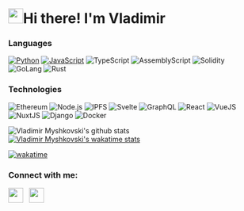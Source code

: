 <h1 align="left"><a target="_blank"><img src="https://media.giphy.com/media/hvRJCLFzcasrR4ia7z/giphy.gif" width="30px" style="max-width:100%;"></a>Hi there! I'm Vladimir</h1>

### Languages

[![Python](https://img.shields.io/badge/-Python-fff?&logo=python)](https://github.com/vladimirmyshkovski?tab=repositories&q=&type=&language=python)
[![JavaScript](https://img.shields.io/badge/-JavaScript-fff?&logo=JavaScript&logoColor=ddc508)](https://github.com/vladimirmyshkovski?tab=repositories&q=&type=&language=javascript)
![TypeScript](https://img.shields.io/badge/-TypeScript-fff?&logo=TypeScript)
![AssemblyScript](https://img.shields.io/badge/-AssemblyScript-007acc?&logo=AssemblyScript)
![Solidity](https://img.shields.io/badge/-Solidity-002fa7?&logo=Solidity)
![GoLang](https://img.shields.io/badge/-GoLang-fff?&logo=go)
![Rust](https://img.shields.io/badge/-Rust-black?&logo=rust)

### Technologies

![Ethereum](https://img.shields.io/badge/-Ethereum-716b94?&logo=Ethereum)
![Node.js](https://img.shields.io/badge/-Node.js-fff?&logo=node.js)
![IPFS](https://img.shields.io/badge/-IPFS-062b3f?&logo=IPFS)
![Svelte](https://img.shields.io/badge/-Svelte-fff?&logo=svelte)
![GraphQL](https://img.shields.io/badge/-GraphQL-e10098?&logo=GraphQL)
![React](https://img.shields.io/badge/-React-fff?&logo=React)
![VueJS](https://img.shields.io/badge/-VueJS-34495E?&logo=vue.js)
![NuxtJS](https://img.shields.io/badge/-NuxtJS-fff?&logo=Nuxt.js)
![Django](https://img.shields.io/badge/-Django-0C4B33?&logo=Django)
![Docker](https://img.shields.io/badge/-Docker-fff?&logo=Docker)


![Vladimir Myshkovski's github stats](https://github-readme-stats.vercel.app/api?username=vladimirmyshkovski&show_icons=true&theme=react&hide_border=true&show_icons=true&count_private=true&line_height=27)
[![Vladimir Myshkovski's wakatime stats](https://github-readme-stats.vercel.app/api/wakatime?username=@vladimirmyshkovski&layout=compact&theme=react&hide_border=true)](https://github.com/anuraghazra/github-readme-stats)

[![wakatime](https://wakatime.com/badge/user/090f0b94-a6ff-49ae-9e6f-f06bb5eded75.svg)](https://wakatime.com/@090f0b94-a6ff-49ae-9e6f-f06bb5eded75)

<h3 align="left">Connect with me:</h3>
<p align='left'>
<a href="https://keybase.io/myshkovski"><img height="30" src="https://upload.wikimedia.org/wikipedia/commons/thumb/b/bb/Keybase_logo_official.svg/1114px-Keybase_logo_official.svg.png"></a>&nbsp;&nbsp;
<a href="mailto:vladimirmyshkovski@gmail.com"><img height="30" src="https://seeklogo.com/images/G/gmail-new-2020-logo-32DBE11BB4-seeklogo.com.png"></a>&nbsp;&nbsp; 
</p>
